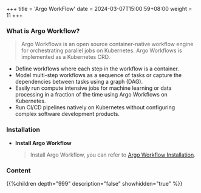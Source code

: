 +++
title = 'Argo WorkFlow'
date = 2024-03-07T15:00:59+08:00
weight = 11
+++

### What is Argo Workflow?
> Argo Workflows is an open source container-native workflow engine for orchestrating parallel jobs on Kubernetes. Argo Workflows is implemented as a Kubernetes CRD.

* Define workflows where each step in the workflow is a container.
* Model multi-step workflows as a sequence of tasks or capture the dependencies between tasks using a graph (DAG).
* Easily run compute intensive jobs for machine learning or data processing in a fraction of the time using Argo Workflows on Kubernetes.
* Run CI/CD pipelines natively on Kubernetes without configuring complex software development products.


### Installation
- **Install Argo Workflow** 
    > Install Argo Workflow, you can refer to [Argo Workflow Installation](Software/CICD/ArgoWorkflow/index.md).

### Content
{{%children depth="999" description="false" showhidden="true" %}}

